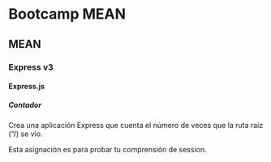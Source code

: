 # Bootcamp MEAN
## MEAN
### Express v3
#### Express.js
##### Contador

Crea una aplicación Express que cuenta el número de veces que la ruta raíz (“/) se vio. 

Esta asignación es para probar tu comprensión de session.